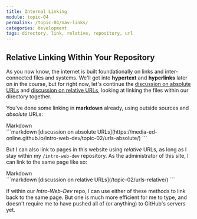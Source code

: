 ```yaml
---
title: Internal Linking
module: topic-04
permalink: /topic-04/nav-links/
categories: development
tags: directory, link, relative, repository, url
---
```


<div class="divider-heading"></div>

## Relative Linking Within Your Repository
As you now know, the internet is built foundationally on links and inter-connected files and systems. We'll get into **hypertext** and **hyperlinks** later on in the course, but for right now, let's continue the [discussion on absolute URLs](../urls-absolute/) and [discussion on relative URLs](../urls-relative/), looking at linking the files within our directory together.

You've done some linking in **markdown** already, using outside sources and _absolute_ URLs:


<div id="code-heading">Markdown</div>
```markdown
[discussion on absolute URLs](https://media-ed-online.github.io/intro-web-dev/topic-02/urls-absolute/)
```


<br />

But I can also link to pages in this website using _relative_ URLs, as long as I stay within my  `/intro-web-dev` repository. As the administrator of this site, I can link to the same page like so:


<div id="code-heading">Markdown</div>
```markdown
[discussion on relative URLs](/topic-02/urls-relative/)
```


<br />

If within our _Intro-Web-Dev_ repo, I can use either of these methods to link back to the same page. But one is much more efficient for me to type, and doesn't require me to have pushed all of (or anything) to GitHub's servers yet.
